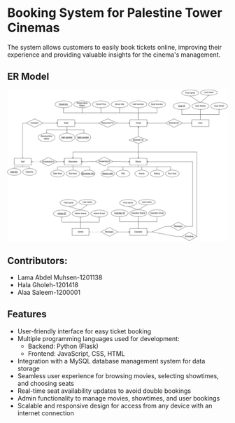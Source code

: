 # Booking System for Palestine Tower Cinemas
The system allows customers to easily book tickets online, improving their experience and providing valuable insights for the cinema's management.

## ER Model
![ER Model](DataBaseERD.png)

## Contributors:
* Lama Abdel Muhsen-1201138
* Hala Gholeh-1201418
* Alaa Saleem-1200001

## Features

* User-friendly interface for easy ticket booking
* Multiple programming languages used for development:
  * Backend: Python (Flask)
  * Frontend: JavaScript, CSS, HTML
* Integration with a MySQL database management system for data storage
* Seamless user experience for browsing movies, selecting showtimes, and choosing seats
* Real-time seat availability updates to avoid double bookings
* Admin functionality to manage movies, showtimes, and user bookings
* Scalable and responsive design for access from any device with an internet connection




